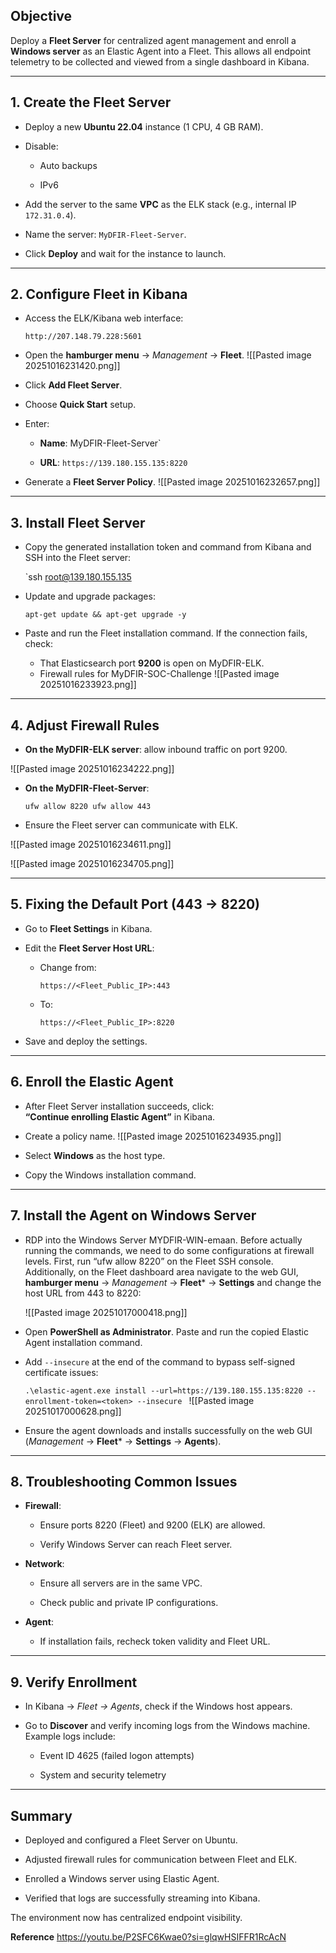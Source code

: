 
## Objective

Deploy a **Fleet Server** for centralized agent management and enroll a **Windows server** as an Elastic Agent into a Fleet.  This allows all endpoint telemetry to be collected and viewed from a single dashboard in Kibana.

---

## 1. Create the Fleet Server

- Deploy a new **Ubuntu 22.04** instance (1 CPU, 4 GB RAM).
    
- Disable:
    - Auto backups
        
    - IPv6
        
- Add the server to the same **VPC** as the ELK stack (e.g., internal IP `172.31.0.4`).
    
- Name the server: `MyDFIR-Fleet-Server`.
    
- Click **Deploy** and wait for the instance to launch.
    

---

## 2. Configure Fleet in Kibana

- Access the ELK/Kibana web interface:
    
    `http://207.148.79.228:5601`
    
- Open the **hamburger menu** → _Management_ → **Fleet**.
![[Pasted image 20251016231420.png]]
    
- Click **Add Fleet Server**.
    
- Choose **Quick Start** setup.
    
- Enter:
    
    - **Name**: MyDFIR-Fleet-Server`
        
    - **URL**: `https://139.180.155.135:8220`
        
- Generate a **Fleet Server Policy**.
    ![[Pasted image 20251016232657.png]]

---

## 3. Install Fleet Server

- Copy the generated installation token and command from Kibana and SSH into the Fleet server:
    
    `ssh root@139.180.155.135
    
- Update and upgrade packages:
    
    `apt-get update && apt-get upgrade -y`
    
- Paste and run the Fleet installation command. If the connection fails, check:
    
    - That Elasticsearch port **9200** is open on MyDFIR-ELK.
    - Firewall rules for MyDFIR-SOC-Challenge
        ![[Pasted image 20251016233923.png]]

---

## 4. Adjust Firewall Rules

- **On the MyDFIR-ELK server**: allow inbound traffic on port 9200.

![[Pasted image 20251016234222.png]]
    
- **On the MyDFIR-Fleet-Server**:
    
    `ufw allow 8220 ufw allow 443`
    
- Ensure the Fleet server can communicate with ELK.

 ![[Pasted image 20251016234611.png]]

![[Pasted image 20251016234705.png]]


---

## 5. Fixing the Default Port (443 → 8220)

- Go to **Fleet Settings** in Kibana.
    
- Edit the **Fleet Server Host URL**:
    
    - Change from:
        
        `https://<Fleet_Public_IP>:443`
        
    - To:
        
        `https://<Fleet_Public_IP>:8220`
        
- Save and deploy the settings.
    

---

## 6. Enroll the Elastic Agent

- After Fleet Server installation succeeds, click:  
    **“Continue enrolling Elastic Agent”** in Kibana.
    
- Create a policy name.
![[Pasted image 20251016234935.png]]
    
- Select **Windows** as the host type.
    
- Copy the Windows installation command.
---

## 7. Install the Agent on Windows Server

- RDP into the Windows Server MYDFIR-WIN-emaan. Before actually running the commands, we need to do some configurations at firewall levels. First, run “ufw allow 8220” on the Fleet SSH console. Additionally, on the Fleet dashboard area navigate to the web GUI, **hamburger menu** → _Management_ → **Fleet*** → **Settings** and change the host URL from 443 to 8220: 

    ![[Pasted image 20251017000418.png]]
- Open **PowerShell as Administrator**. Paste and run the copied Elastic Agent installation command.
    
- Add `--insecure` at the end of the command to bypass self-signed certificate issues:
    
    `.\elastic-agent.exe install --url=https://139.180.155.135:8220 --enrollment-token=<token> --insecure
    `
    ![[Pasted image 20251017000628.png]]
    
- Ensure the agent downloads and installs successfully on the web GUI (_Management_ → **Fleet*** → **Settings** → **Agents**).

---

## 8. Troubleshooting Common Issues

- **Firewall**:
    
    - Ensure ports 8220 (Fleet) and 9200 (ELK) are allowed.
        
    - Verify Windows Server can reach Fleet server.
        
- **Network**:
    
    - Ensure all servers are in the same VPC.
        
    - Check public and private IP configurations.
        
- **Agent**:
    
    - If installation fails, recheck token validity and Fleet URL.
        

---

## 9. Verify Enrollment

- In Kibana → _Fleet → Agents_, check if the Windows host appears.
    
- Go to **Discover** and verify incoming logs from the Windows machine.  
    Example logs include:
    
    - Event ID 4625 (failed logon attempts)
        
    - System and security telemetry
        

---

## Summary

- Deployed and configured a Fleet Server on Ubuntu.
    
- Adjusted firewall rules for communication between Fleet and ELK.
    
- Enrolled a Windows server using Elastic Agent.
    
- Verified that logs are successfully streaming into Kibana.
    

The environment now has centralized endpoint visibility.

**Reference**
https://youtu.be/P2SFC6Kwae0?si=glqwHSIFFR1RcAcN